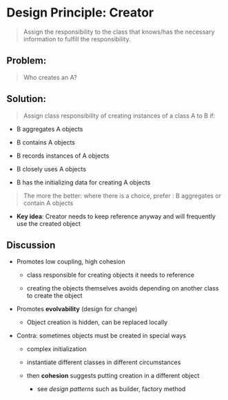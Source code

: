 # Design Principle: Creator

> Assign the responsibility to the class that knows/has the necessary information to fulfill the responsibility.

## Problem: 
> Who creates an A? 

## Solution: 
> Assign class responsibility of creating instances of a class A to B if: 

  - B aggregates A objects

  - B contains A objects

  - B records instances of A objects

  - B closely uses A objects

  - B has the initializing data for creating A objects

> The more the better: where there is a choice, prefer : B aggregates or contain A objects

* **Key idea**: Creator needs to keep reference anyway and will frequently use the created object

## Discussion

* Promotes low coupling, high cohesion

    - class responsible for creating objects it needs to reference

    - creating the objects themselves avoids depending on another class to create the object

* Promotes __evolvability__ (design for change)

    - Object creation is hidden, can be replaced locally

* Contra: sometimes objects must be created in special ways 
    - complex initialization

    - instantiate different classes in different circumstances

    - then __cohesion__ suggests putting creation in a different object 
        
        * see _design patterns_ such as builder, factory method